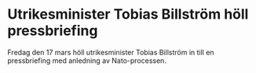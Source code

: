 # Utrikesminister Tobias Billström höll pressbriefing

Fredag den 17 mars höll utrikesminister Tobias Billström in till en pressbriefing med anledning av Nato-processen.
